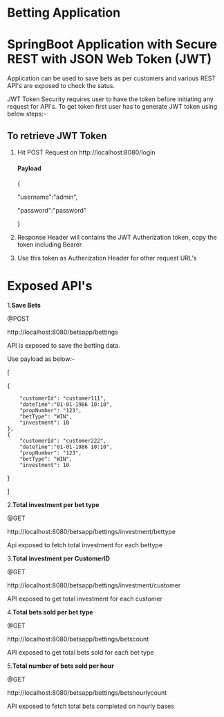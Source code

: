 # Betting Application

# SpringBoot Application with Secure REST with JSON Web Token (JWT)

Application can be used to save bets as per customers and various REST API's are exposed to check the satus.

JWT Token Security requires user to have the token before initiating any request for API's. To get token first user has to generate JWT token using below steps:-

## To retrieve JWT Token

1) Hit POST Request on http://localhost:8080/login
   #### Payload
	 
   {
   
   "username":"admin",
   
   "password":"password"
   
   }
		
2) Response Header will contains the JWT Autherization token, copy the token including Bearer

3) Use this token as Autherization Header for other request URL's



# Exposed API's

1.**Save Bets**

@POST

http://localhost:8080/betsapp/bettings

API is exposed to save the betting data.

Use payload as below:-

[

{

        "customerId": "customer111",
        "dateTime":"01-01-1986 10:10",
        "propNumber": "123",
        "betType": "WIN",
        "investment": 10
    },
    {
        "customerId": "customer222",
        "dateTime":"01-01-1986 10:10",
        "propNumber": "123",
        "betType": "WIN",
        "investment": 10
        
 }
 
 ]


2.**Total investment per bet type**

@GET

http://localhost:8080/betsapp/bettings/investment/bettype

Api exposed to fetch total investment for each bettype

	


3.**Total investment per CustomerID**

@GET

http://localhost:8080/betsapp/bettings/investment/customer

API exposed to get total investment for each customer



4.**Total bets sold per bet type**

@GET

http://localhost:8080/betsapp/bettings/betscount

API exposed to get total bets sold for each bet type



5.**Total number of bets sold per hour**

@GET

http://localhost:8080/betsapp/bettings/betshourlycount

API exposed to fetch total bets completed on hourly bases
